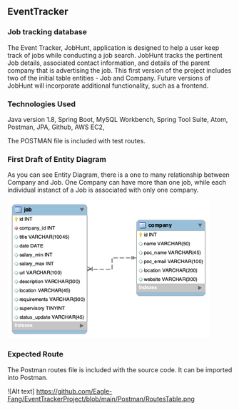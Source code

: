 ## EventTracker

### Job tracking database

The Event Tracker, JobHunt, application is designed to help a user keep track of jobs while conducting a job search. JobHunt tracks the pertinent Job details, associated contact information, and details of the parent company that is advertising the job.  This first version of the project includes two of the initial table entities - Job and Company.  Future versions of JobHunt will incorporate additional functionality, such as a frontend.

### Technologies Used

Java version 1.8, Spring Boot, MySQL Workbench, Spring Tool Suite, Atom, Postman, JPA, Github, AWS EC2,


The POSTMAN file is included with test routes.

### First Draft of Entity Diagram

As you can see Entity Diagram, there is a one to many relationship between Company and Job. One Company can have more than one job, while each individual instanct of a Job is associated with only one company.

![Alt text](https://github.com/Eagle-Fang/EventTrackerProject/blob/main/DB/erdiagram.png)



### Expected Route
The Postman routes file is included with the source code.  It can be imported into Postman.   

![Alt text] https://github.com/Eagle-Fang/EventTrackerProject/blob/main/Postman/RoutesTable.png
